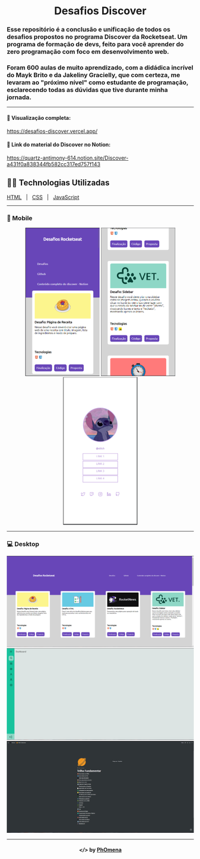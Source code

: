 <h1 align="center">Desafios Discover</h1>
  
<h3 align="left">
Esse repositório é a conclusão e unificação de todos os desafios propostos no programa Discover da Rocketseat. Um programa de formação de devs, 
feito para você aprender do zero programação com foco em desenvolvimento web.
</h2>

<h3 align="left">
Foram 600 aulas de muito aprendizado, com a didádica incrível do 
Mayk Brito e da Jakeliny Gracielly, 
que com certeza, me levaram ao "próximo nível" 
como estudante de programação, 
esclarecendo todas as dúvidas que tive durante minha jornada.
</h2>

--- 

#### 🔗 Visualização completa:
https://desafios-discover.vercel.app/

#### 🔗 Link do material do Discover no Notion:
https://quartz-antimony-614.notion.site/Discover-a431f0a838344fb582cc317ed757f143

## 👨‍💻 Technologias Utilizadas
<p display="block" align="left">
<a href="https://en.wikipedia.org/wiki/HTML">HTML</a>&nbsp;&nbsp;&nbsp;|&nbsp;&nbsp;
<a href="https://www.w3.org/Style/CSS/Overview.en.html">CSS</a>&nbsp;&nbsp;&nbsp;|&nbsp;&nbsp;
<a href="https://www.javascript.com/">JavaScript</a>
</p>
  
---  

### 📱 Mobile
<p align="center">
    <img width="200" src="./.github/mobile1.PNG" alt="Phone1">  
    <img width="200" src="./.github/mobile2.PNG" alt="Phone2">
    <img width="200" src="./.github/mobile3.PNG" alt="Phone2">  
</p>

---
  
### 💻 Desktop
<p align="center">
    <img width="600" src="./.github/desktop1.PNG" alt="Desktop1">  
    <img width="600" src="./.github/desktop2.PNG" alt="Desktop2">
    <img width="600" src="./.github/desktop3.PNG" alt="Desktop2">  
</p>

---

<h4 align="center"> <em>&lt;/&gt;</em> by <a href="https://github.com/PhOmena" target="_blank">PhOmena</a> </h4>



